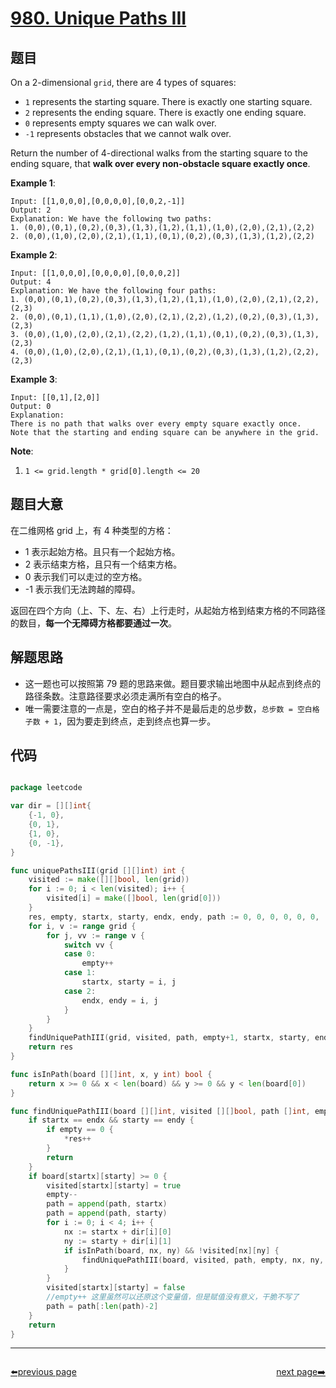 # [980. Unique Paths III](https://leetcode.com/problems/unique-paths-iii/)


## 题目

On a 2-dimensional `grid`, there are 4 types of squares:

- `1` represents the starting square. There is exactly one starting square.
- `2` represents the ending square. There is exactly one ending square.
- `0` represents empty squares we can walk over.
- `-1` represents obstacles that we cannot walk over.

Return the number of 4-directional walks from the starting square to the ending square, that **walk over every non-obstacle square exactly once**.

**Example 1**:

    Input: [[1,0,0,0],[0,0,0,0],[0,0,2,-1]]
    Output: 2
    Explanation: We have the following two paths: 
    1. (0,0),(0,1),(0,2),(0,3),(1,3),(1,2),(1,1),(1,0),(2,0),(2,1),(2,2)
    2. (0,0),(1,0),(2,0),(2,1),(1,1),(0,1),(0,2),(0,3),(1,3),(1,2),(2,2)

**Example 2**:

    Input: [[1,0,0,0],[0,0,0,0],[0,0,0,2]]
    Output: 4
    Explanation: We have the following four paths: 
    1. (0,0),(0,1),(0,2),(0,3),(1,3),(1,2),(1,1),(1,0),(2,0),(2,1),(2,2),(2,3)
    2. (0,0),(0,1),(1,1),(1,0),(2,0),(2,1),(2,2),(1,2),(0,2),(0,3),(1,3),(2,3)
    3. (0,0),(1,0),(2,0),(2,1),(2,2),(1,2),(1,1),(0,1),(0,2),(0,3),(1,3),(2,3)
    4. (0,0),(1,0),(2,0),(2,1),(1,1),(0,1),(0,2),(0,3),(1,3),(1,2),(2,2),(2,3)

**Example 3**:

    Input: [[0,1],[2,0]]
    Output: 0
    Explanation: 
    There is no path that walks over every empty square exactly once.
    Note that the starting and ending square can be anywhere in the grid.

**Note**:

1. `1 <= grid.length * grid[0].length <= 20`


## 题目大意

在二维网格 grid 上，有 4 种类型的方格：

- 1 表示起始方格。且只有一个起始方格。
- 2 表示结束方格，且只有一个结束方格。
- 0 表示我们可以走过的空方格。
- -1 表示我们无法跨越的障碍。

返回在四个方向（上、下、左、右）上行走时，从起始方格到结束方格的不同路径的数目，**每一个无障碍方格都要通过一次**。



## 解题思路


- 这一题也可以按照第 79 题的思路来做。题目要求输出地图中从起点到终点的路径条数。注意路径要求必须走满所有空白的格子。
- 唯一需要注意的一点是，空白的格子并不是最后走的总步数，`总步数 = 空白格子数 + 1`，因为要走到终点，走到终点也算一步。


## 代码

```go

package leetcode

var dir = [][]int{
	{-1, 0},
	{0, 1},
	{1, 0},
	{0, -1},
}

func uniquePathsIII(grid [][]int) int {
	visited := make([][]bool, len(grid))
	for i := 0; i < len(visited); i++ {
		visited[i] = make([]bool, len(grid[0]))
	}
	res, empty, startx, starty, endx, endy, path := 0, 0, 0, 0, 0, 0, []int{}
	for i, v := range grid {
		for j, vv := range v {
			switch vv {
			case 0:
				empty++
			case 1:
				startx, starty = i, j
			case 2:
				endx, endy = i, j
			}
		}
	}
	findUniquePathIII(grid, visited, path, empty+1, startx, starty, endx, endy, &res) // 可走的步数要加一，因为终点格子也算一步，不然永远走不到终点！
	return res
}

func isInPath(board [][]int, x, y int) bool {
	return x >= 0 && x < len(board) && y >= 0 && y < len(board[0])
}

func findUniquePathIII(board [][]int, visited [][]bool, path []int, empty, startx, starty, endx, endy int, res *int) {
	if startx == endx && starty == endy {
		if empty == 0 {
			*res++
		}
		return
	}
	if board[startx][starty] >= 0 {
		visited[startx][starty] = true
		empty--
		path = append(path, startx)
		path = append(path, starty)
		for i := 0; i < 4; i++ {
			nx := startx + dir[i][0]
			ny := starty + dir[i][1]
			if isInPath(board, nx, ny) && !visited[nx][ny] {
				findUniquePathIII(board, visited, path, empty, nx, ny, endx, endy, res)
			}
		}
		visited[startx][starty] = false
		//empty++ 这里虽然可以还原这个变量值，但是赋值没有意义，干脆不写了
		path = path[:len(path)-2]
	}
	return
}

```



----------------------------------------------
<div style="display: flex;justify-content: space-between;align-items: center;">
<p><a href="https://books.halfrost.com/leetcode/ChapterFour/0900~0999/0979.Distribute-Coins-in-Binary-Tree/">⬅️previous page</a></p>
<p><a href="https://books.halfrost.com/leetcode/ChapterFour/0900~0999/0981.Time-Based-Key-Value-Store/">next page➡️</a></p>
</div>
